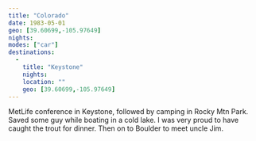 ```yaml
---
title: "Colorado"
date: 1983-05-01
geo: [39.60699,-105.97649]
nights:
modes: ["car"]
destinations:
  -
    title: "Keystone"
    nights:
    location: ""
    geo: [39.60699,-105.97649]
---
```


MetLife conference in Keystone, followed by camping in Rocky Mtn Park. Saved some guy while boating in a cold lake. I was very proud to have caught the trout for dinner. Then on to Boulder to meet uncle Jim.
